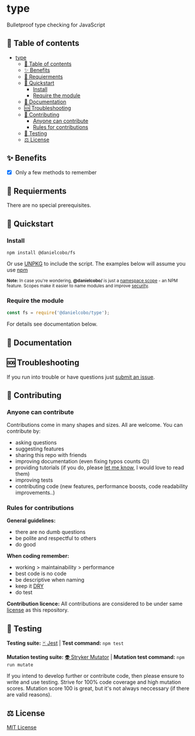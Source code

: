# type
Bulletproof type checking for JavaScript


## 🧭 Table of contents

- [type](#type)
  - [🧭 Table of contents](#-table-of-contents)
  - [✨ Benefits](#-benefits)
  - [🎒 Requierments](#-requierments)
  - [🚀 Quickstart](#-quickstart)
    - [Install](#install)
    - [Require the module](#require-the-module)
  - [📘 Documentation](#-documentation)
  - [🆘 Troubleshooting](#-troubleshooting)
  - [🤝 Contributing](#-contributing)
    - [Anyone can contribute](#anyone-can-contribute)
    - [Rules for contributions](#rules-for-contributions)
  - [🧪 Testing](#-testing)
  - [⚖️ License](#️-license)

## ✨ Benefits

- [x] Only a few methods to remember

## 🎒 Requierments

There are no special prerequisites. 

## 🚀 Quickstart

### Install

```cli
npm install @danielcobo/fs
```

Or use [UNPKG](https://unpkg.com/) to include the script.
The examples below will assume you use [npm](https://www.npmjs.com/)

<sub>**Note:** In case you're wondering, **@danielcobo/** is just a [namespace scope](https://docs.npmjs.com/about-scopes/) - an NPM feature. Scopes make it easier to name modules and improve [security](https://github.blog/2021-02-12-avoiding-npm-substitution-attacks/).</sub>

### Require the module

```js
const fs = require('@danielcobo/type');
```



For details see documentation below.

## 📘 Documentation



## 🆘 Troubleshooting

If you run into trouble or have questions just [submit an issue](https://github.com/danielcobo/fs/issues).

## 🤝 Contributing

### Anyone can contribute

Contributions come in many shapes and sizes. All are welcome.
You can contribute by:

- asking questions
- suggesting features
- sharing this repo with friends
- improving documentation (even fixing typos counts 😉)
- providing tutorials (if you do, please [let me know](https://twitter.com/danielcobocom), I would love to read them)
- improving tests
- contributing code (new features, performance boosts, code readability improvements..)

### Rules for contributions

**General guidelines:**

- there are no dumb questions
- be polite and respectful to others
- do good

**When coding remember:**

- working > maintainability > performance
- best code is no code
- be descriptive when naming
- keep it [DRY](https://en.wikipedia.org/wiki/Don%27t_repeat_yourself)
- do test

**Contribution licence:**
All contributions are considered to be under same [license](#license) as this repository.

## 🧪 Testing

**Testing suite:** [🃏 Jest](https://jestjs.io) | **Test command:** `npm test`

**Mutation testing suite:** [👽 Stryker Mutator](https://stryker-mutator.io) | **Mutation test command:** `npm run mutate`

If you intend to develop further or contribute code, then please ensure to write and use testing. Strive for 100% code coverage and high mutation scores. Mutation score 100 is great, but it's not always neccessary (if there are valid reasons).

## ⚖️ License

[MIT License](https://github.com/danielcobo/type/blob/master/LICENSE.md)